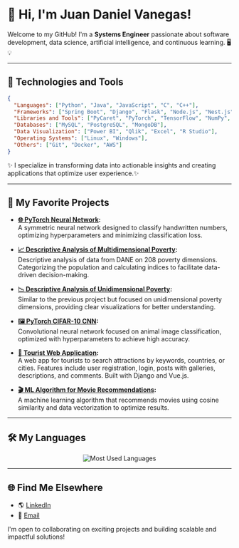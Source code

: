 # 👋 Hi, I'm Juan Daniel Vanegas! 
Welcome to my GitHub! I'm a **Systems Engineer** passionate about software development, data science, artificial intelligence, and continuous learning. 🖥️💡

---
## 🚀 **Technologies and Tools**

```json
{
  "Languages": ["Python", "Java", "JavaScript", "C", "C++"],
  "Frameworks": ["Spring Boot", "Django", "Flask", "Node.js", "Nest.js"],
  "Libraries and Tools": ["PyCaret", "PyTorch", "TensorFlow", "NumPy", "Pandas"],
  "Databases": ["MySQL", "PostgreSQL", "MongoDB"],
  "Data Visualization": ["Power BI", "Qlik", "Excel", "R Studio"],
  "Operating Systems": ["Linux", "Windows"],
  "Others": ["Git", "Docker", "AWS"]
}
```

✨ I specialize in transforming data into actionable insights and creating applications that optimize user experience.✨

---
## 📂 **My Favorite Projects**

- **[🌐 PyTorch Neural Network](https://github.com/jdvanegasm/PyTorch-Neural-Network):**  
    A symmetric neural network designed to classify handwritten numbers, optimizing hyperparameters and minimizing classification loss.
    
- **[📈 Descriptive Analysis of Multidimensional Poverty](https://github.com/jdvanegasm/Descriptive-Analysis-of-Multidimensional-Poverty):**  
    Descriptive analysis of data from DANE on 208 poverty dimensions. Categorizing the population and calculating indices to facilitate data-driven decision-making.
    
- **[📉 Descriptive Analysis of Unidimensional Poverty](https://github.com/jdvanegasm/Descriptive-Analysis-of-Unidimensional-Poverty):**  
    Similar to the previous project but focused on unidimensional poverty dimensions, providing clear visualizations for better understanding.
    
- **[🖼️ PyTorch CIFAR-10 CNN](https://github.com/jdvanegasm/PyTorch-CIFAR-10-CNN):**  
    Convolutional neural network focused on animal image classification, optimized with hyperparameters to achieve high accuracy.
    
- **[🧭 Tourist Web Application](https://github.com/jdvanegasm/Tourist-Web-Application):**  
    A web app for tourists to search attractions by keywords, countries, or cities. Features include user registration, login, posts with galleries, descriptions, and comments. Built with Django and Vue.js.
    
- **[🎬 ML Algorithm for Movie Recommendations](https://github.com/jdvanegasm/ML-Algorithm-for-movie-recommendations):**  
    A machine learning algorithm that recommends movies using cosine similarity and data vectorization to optimize results.
---

## 🛠️ **My Languages**

<div align="center">

![Most Used Languages](https://github-readme-stats.vercel.app/api/top-langs/?username=jdvanegasm&layout=compact&theme=radical)

</div>

---
## 🌐 **Find Me Elsewhere**
- 🌎 [LinkedIn](https://www.linkedin.com/in/jdvanegasm)
- 💌 [Email](mailto:jdvanegasm@outlook.com)

I'm open to collaborating on exciting projects and building scalable and impactful solutions!
